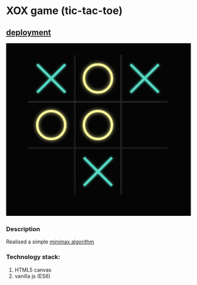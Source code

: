 # XOX game (tic-tac-toe)

## [deployment](https://daniil-khlyvniuk.github.io/XOX-minimax/)

![](src/images/screenshot.png)

### Description

Realised a simple [minimax algorithm](https://en.wikipedia.org/wiki/Minimax) 

### Technology stack:

1. HTML5 canvas
3. vanilla js (ES6)
